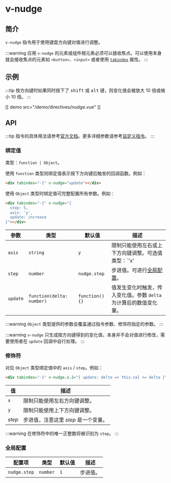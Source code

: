 # v-nudge

## 简介

`v-nudge` 指令用于使用键盘方向键对值进行调整。

:::warning
应用 `v-nudge` 的元素或组件根元素必须可以接收焦点。可以使用本身就会接收焦点的元素如 `<button>`、`<input>` 或者使用 [`tabindex`](https://developer.mozilla.org/zh-CN/docs/Web/HTML/Global_attributes/tabindex) 属性。
:::

## 示例

:::tip
按方向键时如果同时按下了 <kbd>shift</kbd> 或 <kbd>alt</kbd> 键，则变化值会被放大 10 倍或缩小 10 倍。
:::

[[ demo src="/demo/directives/nudge.vue" ]]

## API

:::tip
指令的具体用法请参考[官方文档](https://v2.cn.vuejs.org/v2/guide/syntax.html#%E6%8C%87%E4%BB%A4)。更多详细参数请参考[自定义指令](https://v2.cn.vuejs.org/v2/guide/custom-directive.html#%E9%92%A9%E5%AD%90%E5%87%BD%E6%95%B0%E5%8F%82%E6%95%B0)。
:::

### 绑定值

类型：`function | Object`。

使用 `function` 类型则绑定值表示按下方向键后触发的回调函数。例如：

```html
<div tabindex="-1" v-nudge="update"></div>
```

使用 `Object` 类型时绑定值可完整配置所有参数。例如：

```html
<div tabindex="-1" v-nudge="{
  step: 5,
  axis: 'y',
  update: increase
}"></div>
```

| 参数 | 类型 | 默认值 | 描述 |
| -- | -- | -- | -- |
| ``axis`` | `string` | `y` | 限制只能使用左右或上下方向键调整。可选值类型：`'x' | 'y'`。 |
| ``step`` | `number` | `nudge.step` | 步进值。可进行[全局配置](#全局配置)。 |
| ``update`` | `function(delta: number)` | `function() {}` | 值发生变化时触发，传入变化值。参数 `delta` 为计算后的数值变化量。 |

:::warning
 `Object` 类型提供的参数会覆盖通过指令参数、修饰符指定的参数。
:::

:::warning
`v-nudge` 只生成按方向键得到的变化值，本身并不会对值进行修改，需要使用者在 `update` 回调中自行处理。
:::

### 修饰符

对应 `Object` 类型绑定值中的 `axis` / `step`。例如：

```html
<div tabindex="-1" v-nudge.x.2="{ update: delta => this.val += delta }"></div>
```

| 值 | 描述 |
| -- | -- |
| ``x`` | 限制只能使用左右方向键调整。 |
| ``y`` | 限制只能使用上下方向键调整。 |
| <var>step</var> | 步进值，注意这里 <var>step</var> 是一个变量。 |

:::warning
在修饰符中的唯一正整数将被识别为 `step`。
:::

### 全局配置

| 配置项 | 类型 | 默认值 | 描述 |
| -- | -- | -- | -- |
| `nudge.step` | `number` | `1` | 步进值。 |
